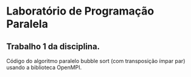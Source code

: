 # Laboratório de Programação Paralela

## Trabalho 1 da disciplina.

Código do algoritmo paralelo bubble sort (com transposição ímpar par) usando a biblioteca OpenMPI.
